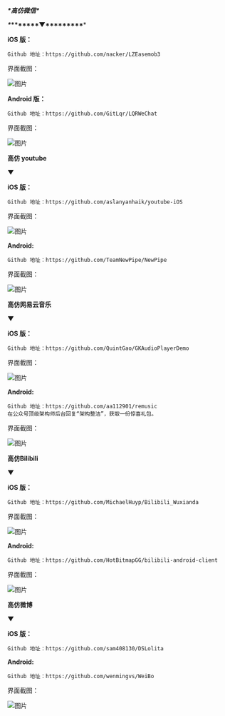 ***\*高仿微信\****

***\**\*\*\*\*\*\*\*▼\*\*\*\*\*\*\*\*\****

**iOS 版：**

```
Github 地址：https://github.com/nacker/LZEasemob3
```

界面截图：

![图片](https://cdn.tanxz.com/images/post/20210219144234.gif)

**Android 版：**

```
Github 地址：https://github.com/GitLqr/LQRWeChat
```

界面截图：

![图片](https://cdn.tanxz.com/images/post/20210219144234.gif)



****高仿 youtube****

****▼****

**iOS 版：**

```
Github 地址：https://github.com/aslanyanhaik/youtube-iOS
```

界面截图：

![图片](https://cdn.tanxz.com/images/post/20210219144236.png)

**Android:**

```
Github 地址：https://github.com/TeamNewPipe/NewPipe
```

界面截图：

![图片](https://cdn.tanxz.com/images/post/20210219144236.png)



****高仿网易云音乐****

****▼****

**iOS 版：**

```
Github 地址：https://github.com/QuintGao/GKAudioPlayerDemo
```

界面截图：

![图片](https://cdn.tanxz.com/images/post/20210219144237.gif)

**Android:**

```
Github 地址：https://github.com/aa112901/remusic
在公众号顶级架构师后台回复“架构整洁”，获取一份惊喜礼包。
```

界面截图：

![图片](https://mmbiz.qpic.cn/mmbiz_png/G71uzzuN4cdk4gJTkqRQibw0Yc1CFGibiaE9J3k3uDEujWC3014OFGpj1oktU9DcHFMGK2wIGiaP7tQpSS8hyXT4rQ/640?wx_fmt=png&wxfrom=5&wx_lazy=1&wx_co=1)



****高仿Bilibili****

**▼**

**iOS 版：**

```
Github 地址：https://github.com/MichaelHuyp/Bilibili_Wuxianda
```

界面截图：

![图片](https://mmbiz.qpic.cn/mmbiz_jpg/G71uzzuN4cdk4gJTkqRQibw0Yc1CFGibiaENDdZJjA22pl59PxtDdNqB9uTJlGrCpCj5COspmCMHbJibiaVBYGLe9Xw/640?wx_fmt=jpeg&wxfrom=5&wx_lazy=1&wx_co=1)

**Android:**

```
Github 地址：https://github.com/HotBitmapGG/bilibili-android-client
```

界面截图：

![图片](https://cdn.tanxz.com/images/post/20210219144238.png)



****高仿微博****

**▼**

**iOS 版：**

```
Github 地址：https://github.com/sam408130/DSLolita
```



**Android:**

```
Github 地址：https://github.com/wenmingvs/WeiBo
```

界面截图：

![图片](https://cdn.tanxz.com/images/post/20210219144238.png)